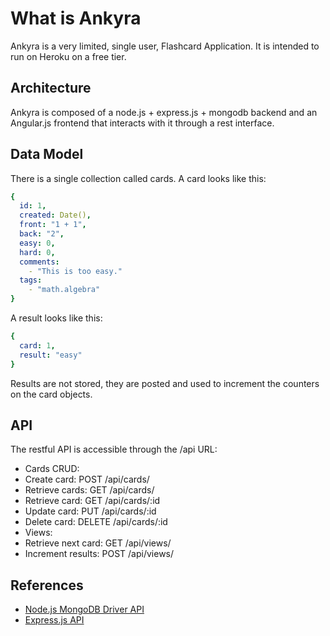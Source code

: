 # What is Ankyra

Ankyra is a very limited, single user, Flashcard Application. It is intended
to run on Heroku on a free tier.

## Architecture

Ankyra is composed of a node.js + express.js + mongodb backend and
an Angular.js frontend that interacts with it through a rest interface.

## Data Model

There is a single collection called cards. A card looks like this:

```yaml
{
  id: 1,
  created: Date(),
  front: "1 + 1",
  back: "2",
  easy: 0,
  hard: 0,
  comments:
    - "This is too easy."
  tags:
    - "math.algebra"
}
```

A result looks like this:

```yaml
{
  card: 1,
  result: "easy"
}
```

Results are not stored, they are posted and used to increment the counters
on the card objects.

## API

The restful API is accessible through the /api URL:

* Cards CRUD:
 * Create card: POST /api/cards/
 * Retrieve cards: GET /api/cards/
 * Retrieve card: GET /api/cards/:id
 * Update card: PUT /api/cards/:id
 * Delete card: DELETE /api/cards/:id
* Views:
 * Retrieve next card: GET /api/views/
 * Increment results: POST /api/views/

## References

* [Node.js MongoDB Driver API](http://mongodb.github.io/node-mongodb-native/2.0/api/)
* [Express.js API](http://expressjs.com/en/4x/api.html)
